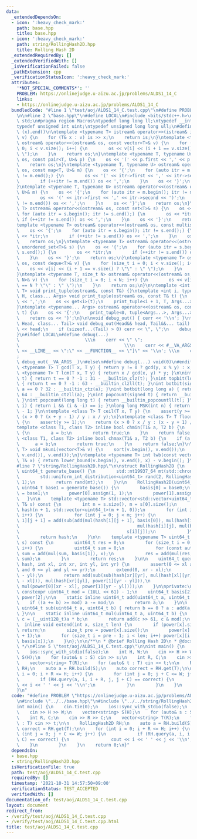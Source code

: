 ```yaml
---
data:
  _extendedDependsOn:
  - icon: ':heavy_check_mark:'
    path: base.hpp
    title: base.hpp
  - icon: ':heavy_check_mark:'
    path: string/RollingHash2D.hpp
    title: Rolling Hash 2D
  _extendedRequiredBy: []
  _extendedVerifiedWith: []
  _isVerificationFailed: false
  _pathExtension: cpp
  _verificationStatusIcon: ':heavy_check_mark:'
  attributes:
    '*NOT_SPECIAL_COMMENTS*': ''
    PROBLEM: https://onlinejudge.u-aizu.ac.jp/problems/ALDS1_14_C
    links:
    - https://onlinejudge.u-aizu.ac.jp/problems/ALDS1_14_C
  bundledCode: "#line 1 \"test/aoj/ALDS1_14_C.test.cpp\"\n#define PROBLEM \"https://onlinejudge.u-aizu.ac.jp/problems/ALDS1_14_C\"\
    \n\n#line 2 \"base.hpp\"\n#define LOCAL\n#include <bits/stdc++.h>\nusing namespace\
    \ std;\n#pragma region Macros\ntypedef long long ll;\ntypedef __int128_t i128;\n\
    typedef unsigned int uint;\ntypedef unsigned long long ull;\n#define ALL(x) (x).begin(),\
    \ (x).end()\n\ntemplate <typename T> istream& operator>>(istream& is, vector<T>&\
    \ v) {\n    for (T& x : v) is >> x;\n    return is;\n}\ntemplate <typename T>\
    \ ostream& operator<<(ostream& os, const vector<T>& v) {\n    for (size_t i =\
    \ 0; i < v.size(); i++) {\n        os << v[i] << (i + 1 == v.size() ? \"\" : \"\
    \ \");\n    }\n    return os;\n}\ntemplate <typename T, typename U> ostream& operator<<(ostream&\
    \ os, const pair<T, U>& p) {\n    os << '(' << p.first << ',' << p.second << ')';\n\
    \    return os;\n}\ntemplate <typename T, typename U> ostream& operator<<(ostream&\
    \ os, const map<T, U>& m) {\n    os << '{';\n    for (auto itr = m.begin(); itr\
    \ != m.end();) {\n        os << '(' << itr->first << ',' << itr->second << ')';\n\
    \        if (++itr != m.end()) os << ',';\n    }\n    os << '}';\n    return os;\n\
    }\ntemplate <typename T, typename U> ostream& operator<<(ostream& os, const unordered_map<T,\
    \ U>& m) {\n    os << '{';\n    for (auto itr = m.begin(); itr != m.end();) {\n\
    \        os << '(' << itr->first << ',' << itr->second << ')';\n        if (++itr\
    \ != m.end()) os << ',';\n    }\n    os << '}';\n    return os;\n}\ntemplate <typename\
    \ T> ostream& operator<<(ostream& os, const set<T>& s) {\n    os << '{';\n   \
    \ for (auto itr = s.begin(); itr != s.end();) {\n        os << *itr;\n       \
    \ if (++itr != s.end()) os << ',';\n    }\n    os << '}';\n    return os;\n}\n\
    template <typename T> ostream& operator<<(ostream& os, const multiset<T>& s) {\n\
    \    os << '{';\n    for (auto itr = s.begin(); itr != s.end();) {\n        os\
    \ << *itr;\n        if (++itr != s.end()) os << ',';\n    }\n    os << '}';\n\
    \    return os;\n}\ntemplate <typename T> ostream& operator<<(ostream& os, const\
    \ unordered_set<T>& s) {\n    os << '{';\n    for (auto itr = s.begin(); itr !=\
    \ s.end();) {\n        os << *itr;\n        if (++itr != s.end()) os << ',';\n\
    \    }\n    os << '}';\n    return os;\n}\ntemplate <typename T> ostream& operator<<(ostream&\
    \ os, const deque<T>& v) {\n    for (size_t i = 0; i < v.size(); i++) {\n    \
    \    os << v[i] << (i + 1 == v.size() ? \"\" : \" \");\n    }\n    return os;\n\
    }\ntemplate <typename T, size_t N> ostream& operator<<(ostream& os, const array<T,\
    \ N>& v) {\n    for (size_t i = 0; i < N; i++) {\n        os << v[i] << (i + 1\
    \ == N ? \"\" : \" \");\n    }\n    return os;\n}\n\ntemplate <int i, typename\
    \ T> void print_tuple(ostream&, const T&) {}\ntemplate <int i, typename T, typename\
    \ H, class... Args> void print_tuple(ostream& os, const T& t) {\n    if (i) os\
    \ << ',';\n    os << get<i>(t);\n    print_tuple<i + 1, T, Args...>(os, t);\n\
    }\ntemplate <typename... Args> ostream& operator<<(ostream& os, const tuple<Args...>&\
    \ t) {\n    os << '{';\n    print_tuple<0, tuple<Args...>, Args...>(os, t);\n\
    \    return os << '}';\n}\n\nvoid debug_out() { cerr << '\\n'; }\ntemplate <class\
    \ Head, class... Tail> void debug_out(Head&& head, Tail&&... tail) {\n    cerr\
    \ << head;\n    if (sizeof...(Tail) > 0) cerr << \", \";\n    debug_out(move(tail)...);\n\
    }\n#ifdef LOCAL\n#define debug(...)                                          \
    \                         \\\n    cerr << \" \";                             \
    \                                        \\\n    cerr << #__VA_ARGS__ << \" :[\"\
    \ << __LINE__ << \":\" << __FUNCTION__ << \"]\" << '\\n'; \\\n    cerr << \" \"\
    ;                                                                     \\\n   \
    \ debug_out(__VA_ARGS__)\n#else\n#define debug(...) void(0)\n#endif\n\ntemplate\
    \ <typename T> T gcd(T x, T y) { return y != 0 ? gcd(y, x % y) : x; }\ntemplate\
    \ <typename T> T lcm(T x, T y) { return x / gcd(x, y) * y; }\n\nint topbit(signed\
    \ t) { return t == 0 ? -1 : 31 - __builtin_clz(t); }\nint topbit(long long t)\
    \ { return t == 0 ? -1 : 63 - __builtin_clzll(t); }\nint botbit(signed a) { return\
    \ a == 0 ? 32 : __builtin_ctz(a); }\nint botbit(long long a) { return a == 0 ?\
    \ 64 : __builtin_ctzll(a); }\nint popcount(signed t) { return __builtin_popcount(t);\
    \ }\nint popcount(long long t) { return __builtin_popcountll(t); }\nbool ispow2(int\
    \ i) { return i && (i & -i) == i; }\nlong long MSK(int n) { return (1LL << n)\
    \ - 1; }\n\ntemplate <class T> T ceil(T x, T y) {\n    assert(y >= 1);\n    return\
    \ (x > 0 ? (x + y - 1) / y : x / y);\n}\ntemplate <class T> T floor(T x, T y)\
    \ {\n    assert(y >= 1);\n    return (x > 0 ? x / y : (x - y + 1) / y);\n}\n\n\
    template <class T1, class T2> inline bool chmin(T1& a, T2 b) {\n    if (a > b)\
    \ {\n        a = b;\n        return true;\n    }\n    return false;\n}\ntemplate\
    \ <class T1, class T2> inline bool chmax(T1& a, T2 b) {\n    if (a < b) {\n  \
    \      a = b;\n        return true;\n    }\n    return false;\n}\n\ntemplate <typename\
    \ T> void mkuni(vector<T>& v) {\n    sort(v.begin(), v.end());\n    v.erase(unique(v.begin(),\
    \ v.end()), v.end());\n}\ntemplate <typename T> int lwb(const vector<T>& v, const\
    \ T& x) { return lower_bound(v.begin(), v.end(), x) - v.begin(); }\n#pragma endregion\n\
    #line 7 \"string/RollingHash2D.hpp\"\n\nstruct RollingHash2D {\n    static inline\
    \ uint64_t generate_base() {\n        std::mt19937_64 mt(std::chrono::steady_clock::now().time_since_epoch().count());\n\
    \        std::uniform_int_distribution<uint64_t> rand(2, RollingHash2D::mod -\
    \ 1);\n        return rand(mt);\n    }\n\n    RollingHash2D(uint64_t base0 = generate_base(),\
    \ uint64_t base1 = generate_base()) {\n        basis[0] = base0;\n        basis[1]\
    \ = base1;\n        power[0].assign(1, 1);\n        power[1].assign(1, 1);\n \
    \   }\n\n    template <typename T> std::vector<std::vector<uint64_t>> build(const\
    \ T& s) const {\n        int n = s.size(), m = s[0].size();\n        std::vector<std::vector<uint64_t>>\
    \ hash(n + 1, std::vector<uint64_t>(m + 1, 0));\n        for (int i = 0; i < n;\
    \ i++) {\n            for (int j = 0; j < m; j++) {\n                hash[i +\
    \ 1][j + 1] = add(sub(add(mul(hash[i][j + 1], basis[0]), mul(hash[i + 1][j], basis[1])),\n\
    \                                             mul(hash[i][j], mul(basis[0], basis[1]))),\n\
    \                                         s[i][j]);\n            }\n        }\n\
    \        return hash;\n    }\n\n    template <typename T> uint64_t get(const T&\
    \ s) const {\n        uint64_t res = 0;\n        for (size_t i = 0; i < s.size();\
    \ i++) {\n            uint64_t sum = 0;\n            for (const auto& x : s[i])\
    \ sum = add(mul(sum, basis[1]), x);\n            res = add(mul(res, basis[0]),\
    \ sum);\n        }\n        return res;\n    }\n\n    uint64_t query(const std::vector<std::vector<uint64_t>>&\
    \ hash, int xl, int xr, int yl, int yr) {\n        assert(0 <= xl and xl <= xr\
    \ and 0 <= yl and yl <= yr);\n        extend(0, xr - xl);\n        extend(1, yr\
    \ - yl);\n        return add(sub(sub(hash[xr][yr], mul(hash[xl][yr], power[0][xr\
    \ - xl])), mul(hash[xr][yl], power[1][yr - yl])),\n                   mul(hash[xl][yl],\
    \ mul(power[0][xr - xl], power[1][yr - yl])));\n    }\n\nprivate:\n    static\
    \ constexpr uint64_t mod = (1ULL << 61) - 1;\n    uint64_t basis[2];\n    std::vector<uint64_t>\
    \ power[2];\n\n    static inline uint64_t add(uint64_t a, uint64_t b) {\n    \
    \    if ((a += b) >= mod) a -= mod;\n        return a;\n    }\n\n    static inline\
    \ uint64_t sub(uint64_t a, uint64_t b) { return b == 0 ? a : add(a, mod - b);\
    \ }\n\n    static inline uint64_t mul(uint64_t a, uint64_t b) {\n        __uint128_t\
    \ c = (__uint128_t)a * b;\n        return add(c >> 61, c & mod);\n    }\n\n  \
    \  inline void extend(int x, size_t len) {\n        if (power[x].size() > len)\
    \ return;\n        size_t pre = power[x].size();\n        power[x].resize(len\
    \ + 1);\n        for (size_t i = pre - 1; i < len; i++) power[x][i + 1] = mul(power[x][i],\
    \ basis[x]);\n    }\n};\n\n/**\n * @brief Rolling Hash 2D\n * @docs docs/string/RollingHash2D.md\n\
    \ */\n#line 5 \"test/aoj/ALDS1_14_C.test.cpp\"\n\nint main() {\n    cin.tie(0);\n\
    \    ios::sync_with_stdio(false);\n    int H, W;\n    cin >> H >> W;\n    vector<string>\
    \ S(H);\n    for (auto& s : S) cin >> s;\n    int R, C;\n    cin >> R >> C;\n\
    \    vector<string> T(R);\n    for (auto& t : T) cin >> t;\n\n    RollingHash2D\
    \ RH;\n    auto a = RH.build(S);\n    auto correct = RH.get(T);\n\n    for (int\
    \ i = 0; i + R <= H; i++) {\n        for (int j = 0; j + C <= W; j++) {\n    \
    \        if (RH.query(a, i, i + R, j, j + C) == correct) {\n                cout\
    \ << i << ' ' << j << '\\n';\n            }\n        }\n    }\n    return 0;\n\
    }\n"
  code: "#define PROBLEM \"https://onlinejudge.u-aizu.ac.jp/problems/ALDS1_14_C\"\n\
    \n#include \"../../base.hpp\"\n#include \"../../string/RollingHash2D.hpp\"\n\n\
    int main() {\n    cin.tie(0);\n    ios::sync_with_stdio(false);\n    int H, W;\n\
    \    cin >> H >> W;\n    vector<string> S(H);\n    for (auto& s : S) cin >> s;\n\
    \    int R, C;\n    cin >> R >> C;\n    vector<string> T(R);\n    for (auto& t\
    \ : T) cin >> t;\n\n    RollingHash2D RH;\n    auto a = RH.build(S);\n    auto\
    \ correct = RH.get(T);\n\n    for (int i = 0; i + R <= H; i++) {\n        for\
    \ (int j = 0; j + C <= W; j++) {\n            if (RH.query(a, i, i + R, j, j +\
    \ C) == correct) {\n                cout << i << ' ' << j << '\\n';\n        \
    \    }\n        }\n    }\n    return 0;\n}"
  dependsOn:
  - base.hpp
  - string/RollingHash2D.hpp
  isVerificationFile: true
  path: test/aoj/ALDS1_14_C.test.cpp
  requiredBy: []
  timestamp: '2021-10-31 14:57:50+09:00'
  verificationStatus: TEST_ACCEPTED
  verifiedWith: []
documentation_of: test/aoj/ALDS1_14_C.test.cpp
layout: document
redirect_from:
- /verify/test/aoj/ALDS1_14_C.test.cpp
- /verify/test/aoj/ALDS1_14_C.test.cpp.html
title: test/aoj/ALDS1_14_C.test.cpp
---
```

